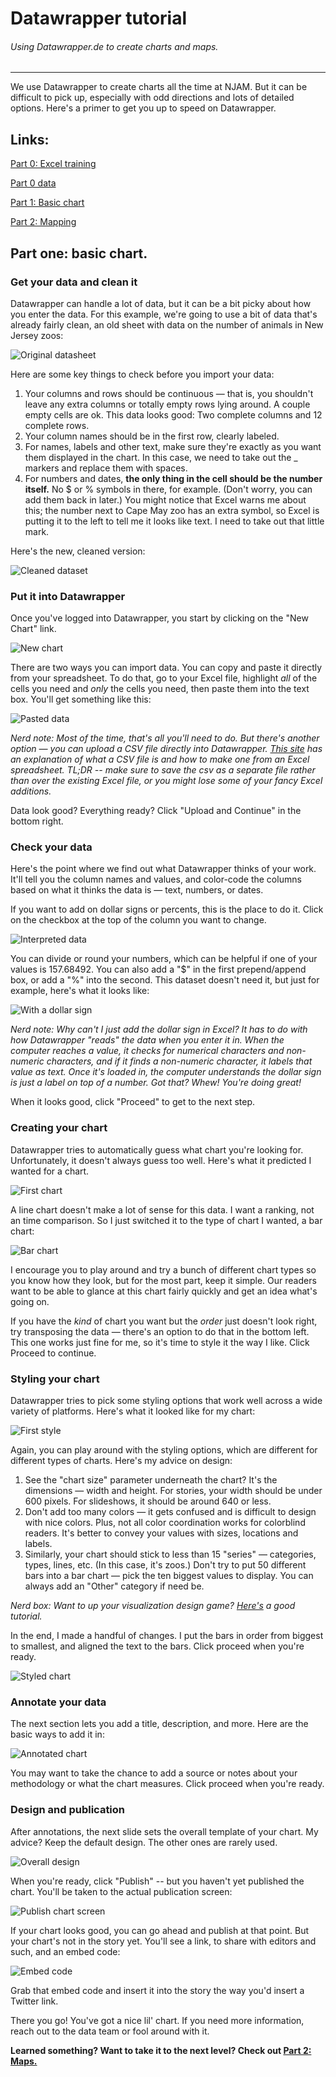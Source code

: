 # Datawrapper tutorial

###### Using Datawrapper.de to create charts and maps. 
------

We use Datawrapper to create charts all the time at NJAM. But it can be difficult to pick up, especially with odd directions and lots of detailed options. Here's a primer to get you up to speed on Datawrapper.

## Links:

[Part 0: Excel training](https://github.com/epetenko/datawrapper-tutorial/blob/master/Prequel.md)

[Part 0 data](https://github.com/epetenko/datawrapper-tutorial/blob/master/Zoo_Total.csv)

[Part 1: Basic chart](https://github.com/epetenko/datawrapper-tutorial)

[Part 2: Mapping](https://github.com/epetenko/datawrapper-tutorial/blob/master/Part_2.md)



## Part one: basic chart. 

### Get your data and clean it

Datawrapper can handle a lot of data, but it can be a bit picky about how you enter the data. For this example, we're going to use a bit of data that's already fairly clean, an old sheet with data on the number of animals in New Jersey zoos: 

![Original datasheet](img/zoo_og_chart.png)

Here are some key things to check before you import your data:

1. Your columns and rows should be continuous — that is, you shouldn't leave any extra columns or totally empty rows lying around. A couple empty cells are ok. This data looks good: Two complete columns and 12 complete rows.
2. Your column names should be in the first row, clearly labeled. 
3. For names, labels and other text, make sure they're exactly as you want them displayed in the chart. In this case, we need to take out the _ markers and replace them with spaces.
4. For numbers and dates, **the only thing in the cell should be the number itself.** No $ or % symbols in there, for example. (Don't worry, you can add them back in later.) You might notice that Excel warns me about this; the number next to Cape May zoo has an extra symbol, so Excel is putting it to the left to tell me it looks like text. I need to take out that little mark.

Here's the new, cleaned version:

![Cleaned dataset](img/cleaned_data.png)

### Put it into Datawrapper

Once you've logged into Datawrapper, you start by clicking on the "New Chart" link. 

![New chart](img/new_chart.png)

There are two ways you can import data. You can copy and paste it directly from your spreadsheet. To do that, go to your Excel file, highlight _all_ of the cells you need and _only_ the cells you need, then paste them into the text box. You'll get something like this: 

![Pasted data](img/paste_data.png)

_Nerd note: Most of the time, that's all you'll need to do. But there's another option — you can upload a CSV file directly into Datawrapper. [This site](https://support.bigcommerce.com/articles/Public/What-is-a-CSV-file-and-how-do-I-save-my-spreadsheet-as-one) has an explanation of what a CSV file is and how to make one from an Excel spreadsheet. TL;DR -- make sure to save the csv as a separate file rather than over the existing Excel file, or you might lose some of your fancy Excel additions._

Data look good? Everything ready? Click "Upload and Continue" in the bottom right.

### Check your data

Here's the point where we find out what Datawrapper thinks of your work. It'll tell you the column names and values, and color-code the columns based on what it thinks the data is — text, numbers, or dates. 

If you want to add on dollar signs or percents, this is the place to do it. Click on the checkbox at the top of the column you want to change.

![Interpreted data](img/interpreted_data.png)

You can divide or round your numbers, which can be helpful if one of your values is 157.68492. You can also add a "$" in the first prepend/append box, or add a "%" into the second. This dataset doesn't need it, but just for example, here's what it looks like:

![With a dollar sign](img/dollar_sign.png)

_Nerd note: Why can't I just add the dollar sign in Excel? It has to do with how Datawrapper "reads" the data when you enter it in. When the computer reaches a value, it checks for numerical characters and non-numeric characters, and if it finds a non-numeric character, it labels that value as text. Once it's loaded in, the computer understands the dollar sign is just a label on top of a number. Got that? Whew! You're doing great!_

When it looks good, click "Proceed" to get to the next step.

### Creating your chart

Datawrapper tries to automatically guess what chart you're looking for. Unfortunately, it doesn't always guess too well. Here's what it predicted I wanted for a chart.

![First chart](img/first_chart.png)

A line chart doesn't make a lot of sense for this data. I want a ranking, not an time comparison. So I just switched it to the type of chart I wanted, a bar chart:

![Bar chart](img/bar_chart.png)

I encourage you to play around and try a bunch of different chart types so you know how they look, but for the most part, keep it simple. Our readers want to be able to glance at this chart fairly quickly and get an idea what's going on.

If you have the _kind_ of chart you want but the _order_ just doesn't look right, try transposing the data — there's an option to do that in the bottom left. This one works just fine for me, so it's time to style it the way I like. Click Proceed to continue.

### Styling your chart

Datawrapper tries to pick some styling options that work well across a wide variety of platforms. Here's what it looked like for my chart:

![First style](img/first_style.png)

Again, you can play around with the styling options, which are different for different types of charts. Here's my advice on design:

1. See the "chart size" parameter underneath the chart? It's the dimensions — width and height. For stories, your width should be under 600 pixels. For slideshows, it should be around 640 or less. 
2. Don't add too many colors — it gets confused and is difficult to design with nice colors. Plus, not all color coordination works for colorblind readers. It's better to convey your values with sizes, locations and labels.
3. Similarly, your chart should stick to less than 15 "series" — categories, types, lines, etc. (In this case, it's zoos.) Don't try to put 50 different bars into a bar chart — pick the ten biggest values to display. You can always add an "Other" category if need be.

_Nerd box: Want to up your visualization design game? [Here's](http://lenagroeger.s3.amazonaws.com/cuny-fall15/DesignClass5Pres.pdf) a good tutorial._

In the end, I made a handful of changes. I put the bars in order from biggest to smallest, and aligned the text to the bars. Click proceed when you're ready.

![Styled chart](img/styled_chart.png)

### Annotate your data

The next section lets you add a title, description, and more. Here are the basic ways to add it in:

![Annotated chart](img/annotations.png)

You may want to take the chance to add a source or notes about your methodology or what the chart measures. Click proceed when you're ready.

### Design and publication

After annotations, the next slide sets the overall template of your chart. My advice? Keep the default design. The other ones are rarely used. 

![Overall design](img/overall_design.png)

When you're ready, click "Publish" -- but you haven't yet published the chart. You'll be taken to the actual publication screen: 

![Publish chart screen](img/publish_chart.png)

If your chart looks good, you can go ahead and publish at that point. But your chart's not in the story yet. You'll see a link, to share with editors and such, and an embed code: 

![Embed code](img/embed_code.png)

Grab that embed code and insert it into the story the way you'd insert a Twitter link. 

There you go! You've got a nice lil' chart. If you need more information, reach out to the data team or fool around with it.

**Learned something? Want to take it to the next level? Check out [Part 2: Maps.](../Part_2.md)**